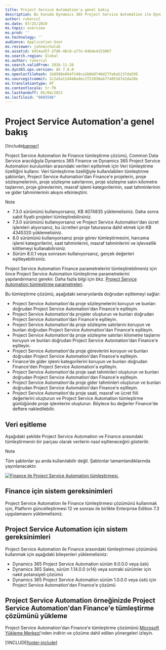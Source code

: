 ```yaml
---
title: Project Service Automation'a genel bakış
description: Bu konuda Dynamics 365 Project Service Automation ile Dynamics 365 Finance tümleştirme çözümü hakkında bilgi sağlanmaktadır.
author: ruhercul
ms.date: 07/25/2019
ms.topic: overview
ms.prod: ''
ms.technology: ''
audience: Application User
ms.reviewer: johnmichalak
ms.assetid: b454ad57-2fd6-46c9-a77e-646de4153067
ms.search.region: Global
ms.author: ruhercul
ms.search.validFrom: 2016-11-28
ms.dyn365.ops.version: AX 7.0.0
ms.openlocfilehash: 1b8588e664f140ca1b0dd740d27fe6a5137da595
ms.sourcegitcommit: 2c2a5a11d446adec2f21030ab77a053d7e2da28e
ms.translationtype: HT
ms.contentlocale: tr-TR
ms.lasthandoff: 05/04/2022
ms.locfileid: "8685586"
---
```

# <a name="project-service-automation-overview"></a>Project Service Automation'a genel bakış

[!include[banner](../includes/banner.md)]


Project Service Automation ile Finance tümleştirme çözümü, Common Data Service aracılığıyla Dynamics 365 Finance ve Dynamics 365 Project Service Automation kurulumları arasındaki verileri eşitlemek için Veri tümleştirme özelliğini kullanır. Veri tümleştirme özelliğiyle kullanılabilen tümleştirme şablonları, Project Service Automation'dan Finance'e projelerin, proje sözleşmelerinin, proje sözleşme satırlarının, proje sözleşme satırı kilometre taşlarının, proje görevlerinin, masraf işlemi kategorilerinin, saat tahminlerinin ve gider tahminlerinin akışını etkinleştirir.

> [!NOTE]
> - 7.3.0 sürümünü kullanıyorsanız, KB 4074835 yüklemelisiniz. Daha sonra sabit fiyatlı projeleri tümleştirebilirsiniz.
> - 7.3.0 sürümünü kullanıyorsanız ve Project Service Automation'dan ücret işlemleri alıyorsanız, bu ücretleri proje faturasına dahil etmek için KB 4345320 yüklemelisiniz.
> - 8.0 sürümünü kullanıyorsanız proje görev tümleştirmesini, harcama işlemi kategorilerini, saat tahminlerini, masraf tahminlerini ve işlevsellik kilitlemeyi kullanabilirsiniz.
> - Sürüm 8.0.1 veya sonrasını kullanıyorsanız, gerçek değerleri eşitleyebilirsiniz.

Project Service Automation Finance parametrelerini tümleştirebilmeniz için önce Project Service Automation tümleştirme parametrelerini yapılandırmanız gerekir. Daha fazla bilgi için bkz. [Project Service Automation tümleştirme parametreleri](PSA-parameters.md).

Bu tümleştirme çözümü, aşağıdaki senaryolarda doğrudan eşitlemeyi sağlar:

- Project Service Automation'da proje sözleşmelerini koruyun ve bunları doğrudan Project Service Automation'dan Finance'e eşitleyin.
- Project Service Automation'da projeler oluşturun ve bunları doğrudan Project Service Automation'dan Finance'e eşitleyin.
- Project Service Automation'da proje sözleşme satırlarını koruyun ve bunları doğrudan Project Service Automation'dan Finance'e eşitleyin.
- Project Service Automation'da proje sözleşme satırları kilometre taşlarını koruyun ve bunları doğrudan Project Service Automation'dan Finance'e eşitleyin.
- Project Service Automation'da proje görevlerini koruyun ve bunları doğrudan Project Service Automation'dan Finance'e eşitleyin.
- Finance'de gider işlemi kategorilerini koruyun ve bunları doğrudan Finance'den Project Service Automation'a eşitleyin.
- Project Service Automation'da proje saat tahminleri oluşturun ve bunları doğrudan Project Service Automation'dan Finance'e eşitleyin.
- Project Service Automation'da proje gider tahminleri oluşturun ve bunları doğrudan Project Service Automation'dan Finance'e eşitleyin.
- Project Service Automation'da proje saati, masraf ve ücret fiili değerlerini oluşturun ve Project Service Automation tümleştirme günlüğünde proje işlemlerini oluşturun. Böylece bu değerler Finance'de deftere nakledilebilir.

## <a name="data-synchronization"></a>Veri eşitleme

Aşağıdaki şekilde Project Service Automation ve Finance arasındaki tümleştirmenin bir parçası olarak verilerin nasıl eşitleneceğini gösterilir.

> [!NOTE]
> Tüm şablonlar şu anda kullanılabilir değil. Şablonlar tamamlandıklarında yayınlanacaktır.

[![Finance ile Project Service Automation tümleştirmesi.](./media/PSA-integration.png)](./media/PSA-integration.png)

## <a name="system-requirements-for-finance"></a>Finance için sistem gereksinimleri

Project Service Automation ile Finance tümleştirmesi çözümünü kullanmak için, Platform güncelleştirmesi 12 ve sonrası ile birlikte Enterprise Edition 7.3 uygulamasını yüklemelisiniz.

## <a name="system-requirements-for-project-service-automation"></a>Project Service Automation için sistem gereksinimleri

Project Service Automation ile Finance arasındaki tümleştirmesi çözümünü kullanmak için aşağıdaki bileşenleri yüklemelisiniz:

- Dynamics 365 Project Service Automation sürüm 9.0.0.0 veya üstü
- Dynamics 365 Sales, sürüm 1.14.0.0 (v14) veya sonraki sürümler için nakit potansiyeli çözümü
- Dynamics 365 Project Service Automation sürüm 1.0.0.0 veya üstü için Project Service Automation'dan Finance'e çözümü

## <a name="install-the-project-service-automation-to-finance-integration-solution-in-your-project-service-automation-instance"></a>Project Service Automation örneğinizde Project Service Automation'dan Finance'e tümleştirme çözümünü yükleme

Project Service Automation'dan Finance'e tümleştirme çözümünü [Microsoft Yükleme Merkezi](https://www.microsoft.com/download/details.aspx?id=57016)'nden indirin ve çözüme dahil edilen yönergeleri izleyin.


[!INCLUDE[footer-include](../includes/footer-banner.md)]